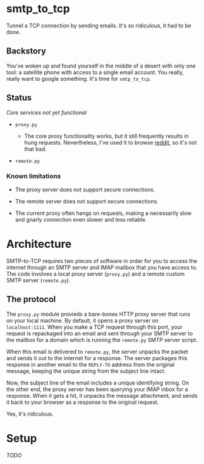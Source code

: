 # smtp_to_tcp
Tunnel a TCP connection by sending emails. It's so ridiculous, it had 
to be done.

## Backstory

You've woken up and found yourself in the middle of a desert with only 
one tool: a satellite phone with access to a single email account. You 
really, really want to google something. It's time for `smtp_to_tcp`.
 
## Status

*Core services not yet functional*

 - `proxy.py`
  
   + The core proxy functionality works, but it still 
   frequently results in hung requests. Nevertheless, I've used it
   to browse [reddit](http:/www.reddit.com), so it's not that bad. 
 
  
 - `remote.py` 

### Known limitations

 - The proxy server does not support secure connections.
 
 - The remote server does not support secure connections.
   
 - The current proxy often hangs on requests, making a necessarily 
 slow and gnarly connection even slower and less reliable. 

# Architecture

SMTP-to-TCP requires two pieces of software in order for you to access 
the internet through an SMTP server and IMAP mailbox that you have 
access to. The code involves a local proxy server (`proxy.py`) and a
remote custom SMTP server (`remote.py`).

## The protocol

The `proxy.py` module provieds a bare-bones HTTP proxy server that 
runs on your local machine. By default, it opens a proxy server on 
`localhost:1111`. When you make a TCP request through this port,
your request is repackaged into an email and sent through your SMTP
server to the mailbox for a domain which is running the `remote.py` 
SMTP server script.

When this email is delivered to `remote.py`, the server unpacks the 
packet and sends it out to the internet for a response. The server
packages this response in another email to the `REPLY-TO` address 
from the original message, keeping the unique string from the subject
line intact.

Now, the subject line of the email includes a unique identifying
string. On the other end, the proxy server has been querying your
IMAP inbox for a response.  When it gets a hit, it unpacks the 
message attachment, and sends it back to your browser as a response
to the original request. 

Yes, it's ridiculous. 

# Setup

*TODO*